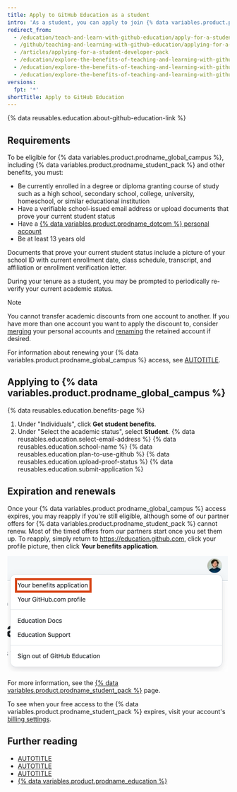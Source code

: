 ```yaml
---
title: Apply to GitHub Education as a student
intro: 'As a student, you can apply to join {% data variables.product.prodname_global_campus %} and receive access to the student resources and benefits offered by {% data variables.product.prodname_education %}'
redirect_from:
  - /education/teach-and-learn-with-github-education/apply-for-a-student-developer-pack
  - /github/teaching-and-learning-with-github-education/applying-for-a-student-developer-pack
  - /articles/applying-for-a-student-developer-pack
  - /education/explore-the-benefits-of-teaching-and-learning-with-github-education/apply-for-a-student-developer-pack
  - /education/explore-the-benefits-of-teaching-and-learning-with-github-education/use-github-for-your-schoolwork/apply-for-a-student-developer-pack
  - /education/explore-the-benefits-of-teaching-and-learning-with-github-education/github-global-campus-for-students/apply-to-github-global-campus-as-a-student
versions:
  fpt: '*'
shortTitle: Apply to GitHub Education
---
```

{% data reusables.education.about-github-education-link %}

## Requirements

To be eligible for {% data variables.product.prodname_global_campus %}, including {% data variables.product.prodname_student_pack %} and other benefits, you must:
* Be currently enrolled in a degree or diploma granting course of study such as a high school, secondary school, college, university, homeschool, or similar educational institution
* Have a verifiable school-issued email address or upload documents that prove your current student status
* Have a [{% data variables.product.prodname_dotcom %} personal account](/get-started/start-your-journey/creating-an-account-on-github)
* Be at least 13 years old

Documents that prove your current student status include a picture of your school ID with current enrollment date, class schedule, transcript, and affiliation or enrollment verification letter.

During your tenure as a student, you may be prompted to periodically re-verify your current academic status.

> [!NOTE]
> You cannot transfer academic discounts from one account to another. If you have more than one account you want to apply the discount to, consider [merging](/account-and-profile/setting-up-and-managing-your-personal-account-on-github/managing-your-personal-account/merging-multiple-personal-accounts) your personal accounts and [renaming](/account-and-profile/setting-up-and-managing-your-personal-account-on-github/managing-personal-account-settings/changing-your-github-username) the retained account if desired.

For information about renewing your {% data variables.product.prodname_global_campus %} access, see [AUTOTITLE](/education/explore-the-benefits-of-teaching-and-learning-with-github-education/github-global-campus-for-students/apply-to-github-global-campus-as-a-student#expiration-and-renewals).

## Applying to {% data variables.product.prodname_global_campus %}

{% data reusables.education.benefits-page %}
1. Under "Individuals", click **Get student benefits**.
1. Under "Select the academic status", select **Student**.
{% data reusables.education.select-email-address %}
{% data reusables.education.school-name %}
{% data reusables.education.plan-to-use-github %}
{% data reusables.education.upload-proof-status %}
{% data reusables.education.submit-application %}

## Expiration and renewals

Once your {% data variables.product.prodname_global_campus %} access expires, you may reapply if you're still eligible, although some of our partner offers for {% data variables.product.prodname_student_pack %} cannot renew. Most of the timed offers from our partners start once you set them up. To reapply, simply return to https://education.github.com, click your profile picture, then click **Your benefits application**.

![Screenshot of a profile menu on the GitHub Education website. The "Your benefits application" menu option is outlined in red.](/assets/images/help/education/your-benefits-application.png)

For more information, see the [{% data variables.product.prodname_student_pack %}](https://education.github.com/pack) page.

To see when your free access to the {% data variables.product.prodname_student_pack %} expires, visit your account's [billing settings](https://github.com/settings/billing).

## Further reading

* [AUTOTITLE](/education/explore-the-benefits-of-teaching-and-learning-with-github-education/github-global-campus-for-students/why-wasnt-my-application-to-global-campus-for-students-approved)
* [AUTOTITLE](/get-started/start-your-journey/creating-an-account-on-github)
* [AUTOTITLE](/education/manage-coursework-with-github-classroom/get-started-with-github-classroom/about-github-classroom)
* [{% data variables.product.prodname_education %}](https://education.github.com)
